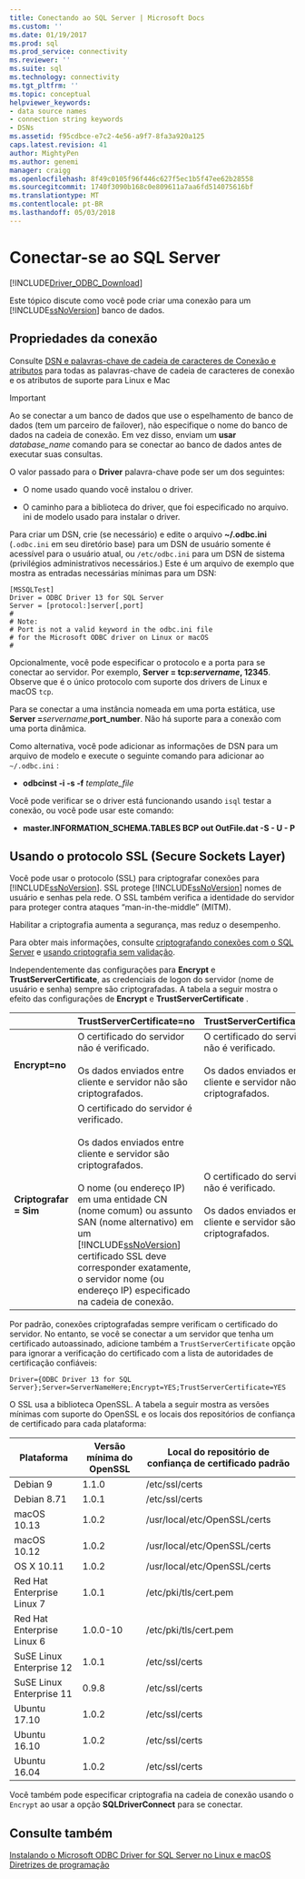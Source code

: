 ```yaml
---
title: Conectando ao SQL Server | Microsoft Docs
ms.custom: ''
ms.date: 01/19/2017
ms.prod: sql
ms.prod_service: connectivity
ms.reviewer: ''
ms.suite: sql
ms.technology: connectivity
ms.tgt_pltfrm: ''
ms.topic: conceptual
helpviewer_keywords:
- data source names
- connection string keywords
- DSNs
ms.assetid: f95cdbce-e7c2-4e56-a9f7-8fa3a920a125
caps.latest.revision: 41
author: MightyPen
ms.author: genemi
manager: craigg
ms.openlocfilehash: 8f49c0105f96f446c627f5ec1b5f47ee62b28558
ms.sourcegitcommit: 1740f3090b168c0e809611a7aa6fd514075616bf
ms.translationtype: MT
ms.contentlocale: pt-BR
ms.lasthandoff: 05/03/2018
---
```

# <a name="connecting-to-sql-server"></a>Conectar-se ao SQL Server
[!INCLUDE[Driver_ODBC_Download](../../../includes/driver_odbc_download.md)]

Este tópico discute como você pode criar uma conexão para um [!INCLUDE[ssNoVersion](../../../includes/ssnoversion_md.md)] banco de dados.  
  
## <a name="connection-properties"></a>Propriedades da conexão  

Consulte [DSN e palavras-chave de cadeia de caracteres de Conexão e atributos](../../../connect/odbc/dsn-connection-string-attribute.md) para todas as palavras-chave de cadeia de caracteres de conexão e os atributos de suporte para Linux e Mac

> [!IMPORTANT]  
> Ao se conectar a um banco de dados que use o espelhamento de banco de dados (tem um parceiro de failover), não especifique o nome do banco de dados na cadeia de conexão. Em vez disso, enviam um **usar** *database_name* comando para se conectar ao banco de dados antes de executar suas consultas.  
  
O valor passado para o **Driver** palavra-chave pode ser um dos seguintes:  
  
-   O nome usado quando você instalou o driver.

-   O caminho para a biblioteca do driver, que foi especificado no arquivo. ini de modelo usado para instalar o driver.  

Para criar um DSN, crie (se necessário) e edite o arquivo **~/.odbc.ini** (`.odbc.ini` em seu diretório base) para um DSN de usuário somente é acessível para o usuário atual, ou `/etc/odbc.ini` para um DSN de sistema (privilégios administrativos necessários.) Este é um arquivo de exemplo que mostra as entradas necessárias mínimas para um DSN:  

```  
[MSSQLTest]  
Driver = ODBC Driver 13 for SQL Server  
Server = [protocol:]server[,port]  
#   
# Note:  
# Port is not a valid keyword in the odbc.ini file  
# for the Microsoft ODBC driver on Linux or macOS
#  
```  

Opcionalmente, você pode especificar o protocolo e a porta para se conectar ao servidor. Por exemplo, **Server = tcp:***servername***, 12345**. Observe que é o único protocolo com suporte dos drivers de Linux e macOS `tcp`.

Para se conectar a uma instância nomeada em uma porta estática, use <b>Server =</b>*servername*,**port_number**. Não há suporte para a conexão com uma porta dinâmica.  

Como alternativa, você pode adicionar as informações de DSN para um arquivo de modelo e execute o seguinte comando para adicionar ao `~/.odbc.ini` :
 - **odbcinst -i -s -f** *template_file*  
 
Você pode verificar se o driver está funcionando usando `isql` testar a conexão, ou você pode usar este comando:
 - **master.INFORMATION_SCHEMA.TABLES BCP out OutFile.dat -S <server> - U <name> - P <password>**  

## <a name="using-secure-sockets-layer-ssl"></a>Usando o protocolo SSL (Secure Sockets Layer)  
Você pode usar o protocolo (SSL) para criptografar conexões para [!INCLUDE[ssNoVersion](../../../includes/ssnoversion_md.md)]. SSL protege [!INCLUDE[ssNoVersion](../../../includes/ssnoversion_md.md)] nomes de usuário e senhas pela rede. O SSL também verifica a identidade do servidor para proteger contra ataques “man-in-the-middle” (MITM).  

Habilitar a criptografia aumenta a segurança, mas reduz o desempenho.

Para obter mais informações, consulte [criptografando conexões com o SQL Server](http://go.microsoft.com/fwlink/?LinkId=220900) e [usando criptografia sem validação](https://docs.microsoft.com/en-us/sql/relational-databases/native-client/features/using-encryption-without-validation).

Independentemente das configurações para **Encrypt** e **TrustServerCertificate**, as credenciais de logon do servidor (nome de usuário e senha) sempre são criptografadas. A tabela a seguir mostra o efeito das configurações de **Encrypt** e **TrustServerCertificate** .  

||**TrustServerCertificate=no**|**TrustServerCertificate=yes**|  
|-|-------------------------------------|------------------------------------|  
|**Encrypt=no**|O certificado do servidor não é verificado.<br /><br />Os dados enviados entre cliente e servidor não são criptografados.|O certificado do servidor não é verificado.<br /><br />Os dados enviados entre cliente e servidor não são criptografados.|  
|**Criptografar = Sim**|O certificado do servidor é verificado.<br /><br />Os dados enviados entre cliente e servidor são criptografados.<br /><br />O nome (ou endereço IP) em uma entidade CN (nome comum) ou assunto SAN (nome alternativo) em um [!INCLUDE[ssNoVersion](../../../includes/ssnoversion_md.md)] certificado SSL deve corresponder exatamente, o servidor nome (ou endereço IP) especificado na cadeia de conexão.|O certificado do servidor não é verificado.<br /><br />Os dados enviados entre cliente e servidor são criptografados.|  

Por padrão, conexões criptografadas sempre verificam o certificado do servidor. No entanto, se você se conectar a um servidor que tenha um certificado autoassinado, adicione também a `TrustServerCertificate` opção para ignorar a verificação do certificado com a lista de autoridades de certificação confiáveis:  

```  
Driver={ODBC Driver 13 for SQL Server};Server=ServerNameHere;Encrypt=YES;TrustServerCertificate=YES  
```  
  
O SSL usa a biblioteca OpenSSL. A tabela a seguir mostra as versões mínimas com suporte do OpenSSL e os locais dos repositórios de confiança de certificado para cada plataforma:

|Plataforma|Versão mínima do OpenSSL|Local do repositório de confiança de certificado padrão|  
|------------|---------------------------|--------------------------------------------|
|Debian 9|1.1.0|/etc/ssl/certs|
|Debian 8.71 |1.0.1|/etc/ssl/certs|
|macOS 10.13|1.0.2|/usr/local/etc/OpenSSL/certs|
|macOS 10.12|1.0.2|/usr/local/etc/OpenSSL/certs|
|OS X 10.11|1.0.2|/usr/local/etc/OpenSSL/certs|
|Red Hat Enterprise Linux 7|1.0.1|/etc/pki/tls/cert.pem|
|Red Hat Enterprise Linux 6|1.0.0-10|/etc/pki/tls/cert.pem|
|SuSE Linux Enterprise 12 |1.0.1|/etc/ssl/certs|
|SuSE Linux Enterprise 11 |0.9.8|/etc/ssl/certs|
|Ubuntu 17.10 |1.0.2|/etc/ssl/certs|
|Ubuntu 16.10 |1.0.2|/etc/ssl/certs|
|Ubuntu 16.04 |1.0.2|/etc/ssl/certs|
  
Você também pode especificar criptografia na cadeia de conexão usando o `Encrypt` ao usar a opção **SQLDriverConnect** para se conectar.

## <a name="see-also"></a>Consulte também  
[Instalando o Microsoft ODBC Driver for SQL Server no Linux e macOS](../../../connect/odbc/linux-mac/installing-the-microsoft-odbc-driver-for-sql-server.md)  
[Diretrizes de programação](../../../connect/odbc/linux-mac/programming-guidelines.md)
